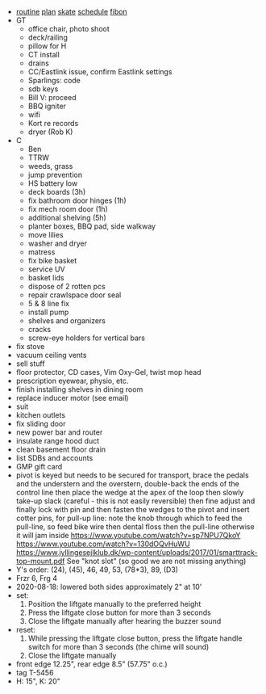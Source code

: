 - [routine](routine.md) [plan](plan.html) [skate](https://www.haltonhills.ca/simpletrack) [schedule](schedule.html) [fibon](fibon.html)
- GT
  - office chair, photo shoot
  - deck/railing
  - pillow for H
  - CT install
  - drains
  - CC/Eastlink issue, confirm Eastlink settings
  - Sparlings: code
  - sdb keys
  - Bill V: proceed
  - BBQ igniter
  - wifi
  - Kort re records
  - dryer (Rob K)
- C
  - Ben
  - TTRW
  - weeds, grass
  - jump prevention
  - HS battery low
  - deck boards (3h)
  - fix bathroom door hinges (1h)
  - fix mech room door (1h)
  - additional shelving (5h)
  - planter boxes, BBQ pad, side walkway
  - move lilies
  - washer and dryer
  - matress
  - fix bike basket
  - service UV
  - basket lids
  - dispose of 2 rotten pcs
  - repair crawlspace door seal
  - 5 & 8 line fix
  - install pump
  - shelves and organizers
  - cracks
  - screw-eye holders for vertical bars
- fix stove
- vacuum ceiling vents
- sell stuff
- floor protector, CD cases, Vim Oxy-Gel, twist mop head
- prescription eyewear, physio, etc.
- finish installing shelves in dining room
- replace inducer motor (see email)
- suit
- kitchen outlets
- fix sliding door
- new power bar and router
- insulate range hood duct
- clean basement floor drain
- list SDBs and accounts
- GMP gift card
- pivot is keyed but needs to be secured for transport, brace the pedals and the understern and the overstern, double-back the ends of the control line then place the wedge at the apex of the loop then slowly take-up slack (careful - this is not easily reversible) then fine adjust and finally lock with pin and then fasten the wedges to the pivot and insert cotter pins, for pull-up line: note the knob through which to feed the pull-line, so feed bike wire then dental floss then the pull-line otherwise it will jam inside https://www.youtube.com/watch?v=sp7NPU7QkoY https://www.youtube.com/watch?v=130dOQvHuWU https://www.jyllingesejlklub.dk/wp-content/uploads/2017/01/smarttrack-top-mount.pdf See "knot slot" (so good we are not missing anything)
- Y's order: (24), (45), 46, 49, 53, (78*3), 89, (D3)
- Frzr 6, Frg 4
- 2020-08-18: lowered both sides approximately 2" at 10'
- set:
  1. Position the liftgate manually to the preferred height
  1. Press the liftgate close button for more than 3 seconds
  1. Close the liftgate manually after hearing the buzzer sound
- reset:
  1. While pressing the liftgate close button, press the liftgate handle switch for more than 3 seconds (the chime will sound)
  1. Close the liftgate manually
- front edge 12.25", rear edge 8.5" (57.75" o.c.)
- tag T-5456
- H: 15", K: 20"
